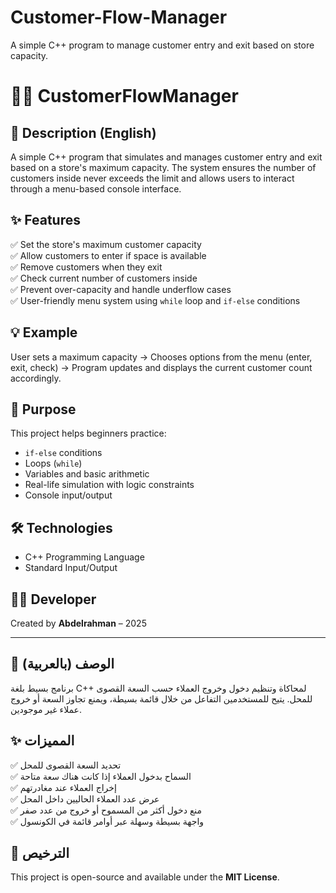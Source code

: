 # Customer-Flow-Manager
A simple C++ program to manage customer entry and exit based on store capacity.

# 🧍‍♂️ CustomerFlowManager

## 📄 Description (English)
A simple C++ program that simulates and manages customer entry and exit based on a store's maximum capacity. The system ensures the number of customers inside never exceeds the limit and allows users to interact through a menu-based console interface.

## ✨ Features
✅ Set the store's maximum customer capacity  
✅ Allow customers to enter if space is available  
✅ Remove customers when they exit  
✅ Check current number of customers inside  
✅ Prevent over-capacity and handle underflow cases  
✅ User-friendly menu system using `while` loop and `if-else` conditions  

## 💡 Example
User sets a maximum capacity → Chooses options from the menu (enter, exit, check) → Program updates and displays the current customer count accordingly.

## 🎯 Purpose
This project helps beginners practice:

- `if-else` conditions  
- Loops (`while`)  
- Variables and basic arithmetic  
- Real-life simulation with logic constraints  
- Console input/output  

## 🛠️ Technologies
- C++ Programming Language  
- Standard Input/Output  

## 👨‍💻 Developer
Created by **Abdelrahman** – 2025

---

## 📄 الوصف (بالعربية)
برنامج بسيط بلغة C++ لمحاكاة وتنظيم دخول وخروج العملاء حسب السعة القصوى للمحل. يتيح للمستخدمين التفاعل من خلال قائمة بسيطة، ويمنع تجاوز السعة أو خروج عملاء غير موجودين.

## ✨ المميزات
✅ تحديد السعة القصوى للمحل  
✅ السماح بدخول العملاء إذا كانت هناك سعة متاحة  
✅ إخراج العملاء عند مغادرتهم  
✅ عرض عدد العملاء الحاليين داخل المحل  
✅ منع دخول أكثر من المسموح أو خروج من عدد صفر  
✅ واجهة بسيطة وسهلة عبر أوامر قائمة في الكونسول  

## 🪪 الترخيص
This project is open-source and available under the **MIT License**.
